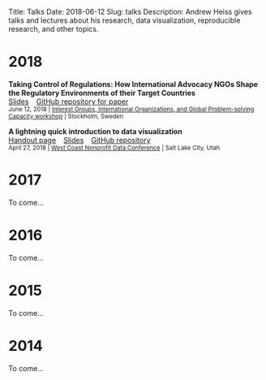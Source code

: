 Title: Talks
Date: 2018-06-12
Slug: talks
Description: Andrew Heiss gives talks and lectures about his research, data visualization, reproducible research, and other topics.

# 2018

**Taking Control of Regulations: How International Advocacy NGOs Shape the Regulatory Environments of their Target Countries**  
[<i class="fa fa-comments-o" aria-hidden="true"></i> Slides](https://docs.google.com/presentation/d/1s09gaDK1B0dZQ9ulAMKd2y6fh5QyYwfvpP2eBdK2OBw/edit?usp=sharing) &ensp; [<i class="fa fa-github-square" title="GitHub"></i> GitHub repository for paper](https://github.com/andrewheiss/taking-control-of-regulations)  
<small>June 12, 2018 | [Interest Groups, International Organizations, and Global Problem-solving Capacity workshop](https://www.ekohist.su.se/om-oss/evenemang/interest-groups-international-organizations-and-global-problem-solving-capacity-1.389048) | Stockholm, Sweden</small>

**A lightning quick introduction to data visualization**  
[<i class="fa fa-external-link" aria-hidden="true"></i> Handout page](https://talks.andrewheiss.com/wcnpd18/) &ensp; [<i class="fa fa-comments-o" aria-hidden="true"></i> Slides](https://talks.andrewheiss.com/wcnpd18/presentation/andrew-heiss_dataviz_wcnpd18.pdf) &ensp; [<i class="fa fa-github-square" title="GitHub"></i> GitHub repository](https://github.com/andrewheiss/wcnpd18)   
<small>April 27, 2018 | [West Coast Nonprofit Data Conference](https://westcoastnonprofitdata.org/) | Salt Lake City, Utah</small>


# 2017

To come…


# 2016

To come…


# 2015

To come…


# 2014

To come…
